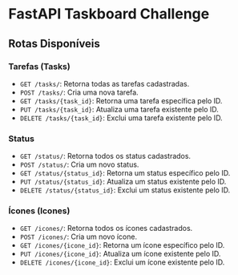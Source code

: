 # FastAPI Taskboard Challenge

## Rotas Disponíveis

### Tarefas (Tasks)

- `GET /tasks/`: Retorna todas as tarefas cadastradas.
- `POST /tasks/`: Cria uma nova tarefa.
- `GET /tasks/{task_id}`: Retorna uma tarefa específica pelo ID.
- `PUT /tasks/{task_id}`: Atualiza uma tarefa existente pelo ID.
- `DELETE /tasks/{task_id}`: Exclui uma tarefa existente pelo ID.

### Status

- `GET /status/`: Retorna todos os status cadastrados.
- `POST /status/`: Cria um novo status.
- `GET /status/{status_id}`: Retorna um status específico pelo ID.
- `PUT /status/{status_id}`: Atualiza um status existente pelo ID.
- `DELETE /status/{status_id}`: Exclui um status existente pelo ID.

### Ícones (Icones)

- `GET /icones/`: Retorna todos os ícones cadastrados.
- `POST /icones/`: Cria um novo ícone.
- `GET /icones/{icone_id}`: Retorna um ícone específico pelo ID.
- `PUT /icones/{icone_id}`: Atualiza um ícone existente pelo ID.
- `DELETE /icones/{icone_id}`: Exclui um ícone existente pelo ID.
